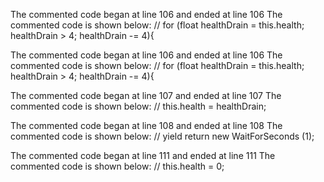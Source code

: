 The commented code began at line 106 and ended at line 106
The commented code is shown below:
 //        for (float healthDrain = this.health; healthDrain > 4; healthDrain -= 4){


The commented code began at line 106 and ended at line 106
The commented code is shown below:
 //        for (float healthDrain = this.health; healthDrain > 4; healthDrain -= 4){


The commented code began at line 107 and ended at line 107
The commented code is shown below:
 //            this.health = healthDrain;


The commented code began at line 108 and ended at line 108
The commented code is shown below:
 //            yield return new WaitForSeconds (1);


The commented code began at line 111 and ended at line 111
The commented code is shown below:
 //        this.health = 0;


